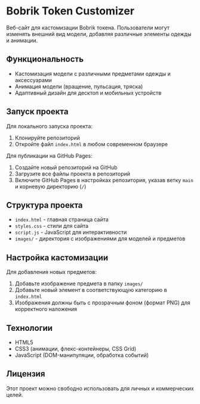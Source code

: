 # Bobrik Token Customizer

Веб-сайт для кастомизации Bobrik токена. Пользователи могут изменять внешний вид модели, добавляя различные элементы одежды и анимации.

## Функциональность

- Кастомизация модели с различными предметами одежды и аксессуарами
- Анимация модели (вращение, пульсация, тряска)
- Адаптивный дизайн для десктоп и мобильных устройств

## Запуск проекта

Для локального запуска проекта:

1. Клонируйте репозиторий
2. Откройте файл `index.html` в любом современном браузере

Для публикации на GitHub Pages:

1. Создайте новый репозиторий на GitHub
2. Загрузите все файлы проекта в репозиторий
3. Включите GitHub Pages в настройках репозитория, указав ветку `main` и корневую директорию (`/`)

## Структура проекта

- `index.html` - главная страница сайта
- `styles.css` - стили для сайта
- `script.js` - JavaScript для интерактивности
- `images/` - директория с изображениями для моделей и предметов

## Настройка кастомизации

Для добавления новых предметов:

1. Добавьте изображение предмета в папку `images/`
2. Добавьте новый элемент в соответствующую категорию в `index.html`
3. Изображения должны быть с прозрачным фоном (формат PNG) для корректного наложения

## Технологии

- HTML5
- CSS3 (анимации, флекс-контейнеры, CSS Grid)
- JavaScript (DOM-манипуляции, обработка событий)

## Лицензия

Этот проект можно свободно использовать для личных и коммерческих целей. 